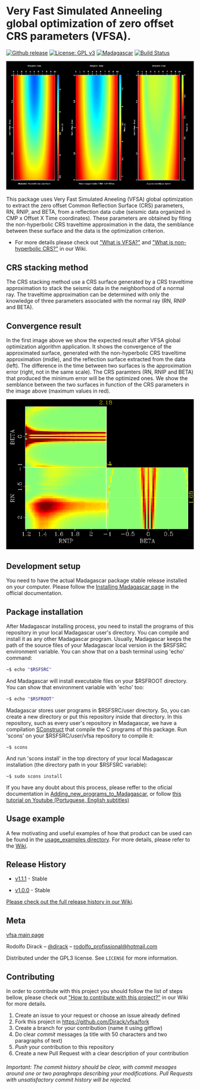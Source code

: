 # Very Fast Simulated Anneeling global optimization of zero offset CRS parameters (VFSA).

[![Github release](https://img.shields.io/github/v/release/Dirack/vfsa)](https://github.com/Dirack/vfsa/releases/latest) [![License: GPL v3](https://img.shields.io/badge/License-GPLv3-blue.svg)](https://www.gnu.org/licenses/gpl-3.0) [![Madagascar](https://img.shields.io/badge/Madagascar-v3.0-blue)](https://github.com/ahay/src/tree/master) [![Build Status](https://travis-ci.com/Dirack/vfsa.svg?branch=master)](https://travis-ci.com/Dirack/vfsa)

![Result of the convergence test](https://github.com/Dirack/vfsa/blob/master/images/surfaces.png)

This package uses Very Fast Simulated Aneeling (VFSA) global optimization to extract the zero offset Common Reflection Surface (CRS) parameters, RN, RNIP, and BETA, from a reflection data cube (seismic data organized in CMP x Offset X Time coordinates). These parameters are obtained by fiting the non-hyperbolic CRS traveltime approximation in the data, the semblance between these surface and the data is the optimization criterion.

* For more details please check out ["What is VFSA?"](https://github.com/Dirack/vfsa/wiki/Very-Fast-Simulated-Anneling-(VFSA)) and ["What is non-hyperbolic CRS?"](https://github.com/Dirack/vfsa/wiki/Non-hyperbolic-CRS) in our Wiki.

## CRS stacking method

The CRS stacking method use a CRS surface generated by a CRS traveltime approximation to stack the seismic data in the
neighborhood of a normal ray. The traveltime approximation can be determined with only the knowledge of three parameters
associated with the normal ray (RN, RNIP and BETA).

## Convergence result

In the first image above we show the expected result after VFSA global optimization algorithm application.
It shows the convergence of the approximated surface, generated with
the non-hyperbolic CRS traveltime approximation (midle), and the reflection surface extracted from the data (left).
The difference in the time between two surfaces is the approximation error (right, not in the same scale).
The CRS paramters (RN, RNIP and BETA)
that produced the minimum error will be the optimized ones. We show the semblance between the two surfaces in function of
the CRS parameters in the image above (maximum values in red).

![Result of the convergence test](https://github.com/Dirack/vfsa/blob/master/images/parametersCube.png)

## Development setup

You need to have the actual Madagascar package stable release installed on your computer. Please follow the [Installing Madagascar page](http://www.ahay.org/wiki/Installation) in the official documentation.

## Package installation

After Madagascar installing process, you need to install the programs of this repository in your local Madagascar user's directory. You can compile and install it as any other Madagascar program. Usually, Madagascar keeps the path of the source files of your Madagascar local version in the $RSFSRC environment variable. You can show that on a bash terminal using 'echo' command:

```sh
~$ echo "$RSFSRC"
```

And Madagascar will install executable files on your $RSFROOT directory. You can show that environment variable with 'echo' too:

```sh
~$ echo "$RSFROOT"
```

Madagascar stores user programs in $RSFSRC/user directory. So, you can create a new directory or put this repository inside that directory. In this repository, such as every user's repository in Madagascar, we have a compilation [SConstruct](https://github.com/Dirack/vfsa/blob/master/SConstruct) that compile the C programs of this package. Run 'scons' on your $RSFSRC/user/vfsa repository to compile it:

```shell
~$ scons
```

And run 'scons install' in the top directory of your local Madagascar installation (the directory path in your $RSFSRC variable):

```shell
~$ sudo scons install
```

If you have any doubt about this process, please reffer to the oficial documentation in [Adding_new_programs_to_Madagascar](http://www.ahay.org/wiki/Adding_new_programs_to_Madagascar), or follow [this tutorial on Youtube (Portuguese, English subtitles)](https://youtu.be/3Kkh0KF_4G8)

## Usage example

A few motivating and useful examples of how that product can be used can be found in the [usage_examples directory](https://github.com/Dirack/vfsa/tree/master/usage_examples). For more details, please refer to the [Wiki](https://github.com/Dirack/vfsa/wiki).

## Release History

* [v1.1.1](https://github.com/Dirack/vfsa/releases/tag/v1.1.1) - Stable

* [v1.0.0](https://github.com/Dirack/vfsa/releases/tag/v1.0) - Stable

[Please check out the full release history in our Wiki](https://github.com/Dirack/vfsa/wiki/Release-history).

## Meta

[vfsa main page](https://github.com/Dirack/vfsa)

Rodolfo Dirack – [@dirack](https://github.com/Dirack) – rodolfo_profissional@hotmail.com

Distributed under the GPL3 license. See ``LICENSE`` for more information.

## Contributing

In order to contribute with this project you should follow the list of steps bellow, please check out ["How to contribute with this project?"](https://github.com/Dirack/vfsa/wiki/Contribute) in our Wiki for more details. 

1. Create an issue to your request or choose an issue already defined
2. Fork this project in https://github.com/Dirack/vfsa/fork 
3. Create a branch for your contribution (name it using gitflow)
4. Do clear _commit_ messages (a title with 50 characters and two paragraphs of text)
5. _Push_ your contribution to this repository
6. Create a new Pull Request with a clear description of your contribution

###### Important: The commit history should be clear, with commit mesages around one or two paraghraps describing your modifications. Pull Requests with unsatisfactory commit history will be rejected.
